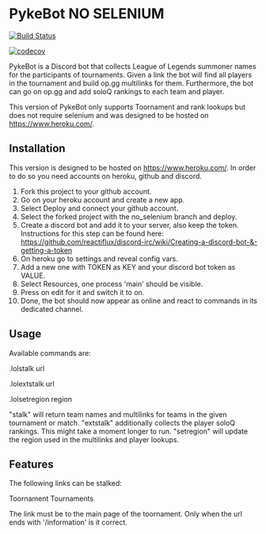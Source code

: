 # PykeBot NO SELENIUM

[![Build Status](https://travis-ci.com/Twalord/PykeBot.svg?branch=NO_SELENIUM)](https://travis-ci.com/Twalord/PykeBot)

[![codecov](https://codecov.io/gh/Twalord/PykeBot/branch/NO_SELENIUM/graph/badge.svg)](https://codecov.io/gh/Twalord/PykeBot)

PykeBot is a Discord bot that collects League of Legends summoner names for the participants of tournaments.
Given a link the bot will find all players in the tournament and build op.gg multilinks for them.
Furthermore, the bot can go on op.gg and add soloQ rankings to each team and player.

This version of PykeBot only supports Toornament and rank lookups but does not require selenium
and was designed to be hosted on https://www.heroku.com/.

## Installation

This version is designed to be hosted on https://www.heroku.com/.
In order to do so you need accounts on heroku, github and discord.

1. Fork this project to your github account.
2. Go on your heroku account and create a new app.
3. Select Deploy and connect your github account.
4. Select the forked project with the no_selenium branch and deploy.
5. Create a discord bot and add it to your server, also keep the token. 
    Instructions for this step can be found here: https://github.com/reactiflux/discord-irc/wiki/Creating-a-discord-bot-&-getting-a-token
6. On heroku go to settings and reveal config vars.
7. Add a new one with TOKEN as KEY and your discord bot token as VALUE.
8. Select Resources, one process 'main' should be visible.
9. Press on edit for it and switch it to on.
10. Done, the bot should now appear as online and react to commands in its dedicated channel.

## Usage

Available commands are:

.lolstalk url

.lolextstalk url

.lolsetregion region

"stalk" will return team names and multilinks for teams in the given tournament or match.
"extstalk" additionally collects the player soloQ rankings. This might take a moment longer to run.
"setregion" will update the region used in the multilinks and player lookups.

## Features

The following links can be stalked:

Toornament Tournaments
   
The link must be to the main page of the toornament.
Only when the url ends with '/information' is it correct.
